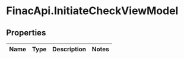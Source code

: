 # FinacApi.InitiateCheckViewModel

## Properties
Name | Type | Description | Notes
------------ | ------------- | ------------- | -------------
